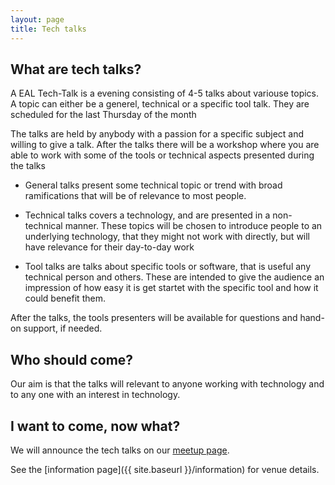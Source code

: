 ```yaml
---
layout: page
title: Tech talks
---
```



What are tech talks?
--------------------

A EAL Tech-Talk is a evening consisting of 4-5 talks about variouse topics. A topic can either be
a generel, technical or a specific tool talk. They are scheduled for the last Thursday of the month

The talks are held by anybody with a passion for a specific subject and willing to give a talk. After the talks there will be a workshop where you are able to work with some of the tools or technical aspects presented during the talks

* General talks present some technical topic or trend with broad ramifications that will be of relevance to most people.

* Technical talks covers a technology, and are presented in a non-technical manner. These topics will be chosen to introduce people to an underlying technology, that they might not work with directly, but will have relevance for their day-to-day work

* Tool talks are talks about specific tools or software, that is useful any technical person and others. These are intended to give the audience an impression of how easy it is get startet with the specific tool and how it could benefit them.

After the talks, the tools presenters will be available for questions and hand-on support, if needed.


Who should come?
--------------------

Our aim is that the talks will relevant to anyone working with technology and to any one with an interest in technology.


I want to come, now what?
-----------------------------

We will announce the tech talks on our [meetup page](https://www.meetup.com/EAL-tech-events/events/242585150/).

See the [information page]({{ site.baseurl }}/information) for venue details.
